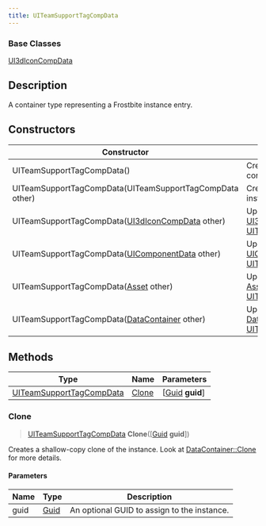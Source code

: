 ```yaml
---
title: UITeamSupportTagCompData
---
```

### Base Classes

[UI3dIconCompData](/vext/ref/fb/ui3diconcompdata/)

## Description

A container type representing a Frostbite instance entry.

## Constructors

| Constructor                                                                         | Description                                                                                                                             |
| ----------------------------------------------------------------------------------- | --------------------------------------------------------------------------------------------------------------------------------------- |
| UITeamSupportTagCompData()                                                          | Create a new instance of this container type.                                                                                           |
| UITeamSupportTagCompData(UITeamSupportTagCompData other)                            | Create a reference copy of an instance of the same type.                                                                                |
| UITeamSupportTagCompData([UI3dIconCompData](/vext/ref/fb/ui3diconcompdata/) other)                | Upcast an instance of type [UI3dIconCompData](/vext/ref/fb/ui3diconcompdata/) to [UITeamSupportTagCompData](/vext/ref/fb/uiteamsupporttagcompdata/).                |
| UITeamSupportTagCompData([UIComponentData](/vext/ref/fb/uicomponentdata/) other)                  | Upcast an instance of type [UIComponentData](/vext/ref/fb/uicomponentdata/) to [UITeamSupportTagCompData](/vext/ref/fb/uiteamsupporttagcompdata/).                  |
| UITeamSupportTagCompData([Asset](/vext/ref/fb/asset/) other)                                      | Upcast an instance of type [Asset](/vext/ref/fb/asset/) to [UITeamSupportTagCompData](/vext/ref/fb/uiteamsupporttagcompdata/).                                      |
| UITeamSupportTagCompData([DataContainer](/vext/ref/shared/class/datacontainer) other) | Upcast an instance of type [DataContainer](/vext/ref/shared/class/datacontainer) to [UITeamSupportTagCompData](/vext/ref/fb/uiteamsupporttagcompdata/). |

## Methods

| Type                                                 | Name            | Parameters                                     |
| ---------------------------------------------------- | --------------- | ---------------------------------------------- |
| [UITeamSupportTagCompData](/vext/ref/fb/uiteamsupporttagcompdata/) | [Clone](#clone) | \[[Guid](/vext/ref/shared/class/guid) **guid**\] |

### Clone

> [UITeamSupportTagCompData](/vext/ref/fb/uiteamsupporttagcompdata/) **Clone**(\[[Guid](/vext/ref/shared/class/guid) **guid**\])

Creates a shallow-copy clone of the instance. Look at [DataContainer::Clone](/vext/ref/shared/class/datacontainer#clone) for more details.

#### Parameters

| Name | Type         | Description                                 |
| ---- | ------------ | ------------------------------------------- |
| guid | [Guid](/vext/ref/shared/class/guid/) | An optional GUID to assign to the instance. |
